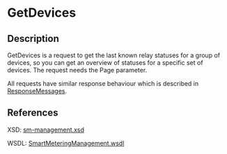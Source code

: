# GetDevices

## Description

GetDevices is a request to get the last known relay statuses for a group of devices, so you can get an overview of statuses for a specific set of devices. The request needs the Page parameter.

All requests have similar response behaviour which is described in [ResponseMessages](../../responsemessages.md).

## References

XSD: [sm-management.xsd](https://github.com/OSGP/open-smart-grid-platform/blob/development/osgp/shared/osgp-ws-smartmetering/src/main/resources/schemas/sm-management.xsd)

WSDL: [SmartMeteringManagement.wsdl](https://github.com/OSGP/open-smart-grid-platform/blob/development/osgp/shared/osgp-ws-smartmetering/src/main/resources/SmartMeteringManagement.wsdl)

